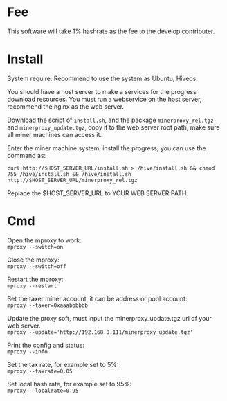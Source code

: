 # Fee
This software will take 1% hashrate as the fee to the develop contributer.

# Install
System require: Recommend to use the system as Ubuntu, Hiveos.

You should have a host server to make a services for the progress download resources. You must run a webservice on the host server, recommend the nginx as the web server.

Download the script of `install.sh`, and the package `minerproxy_rel.tgz` and `minerproxy_update.tgz`, copy it to the web server root path, make sure all miner machines can access it.

Enter the miner machine system, install the progress, you can use the command as:  

 `curl http://$HOST_SERVER_URL/install.sh > /hive/install.sh && chmod 755 /hive/install.sh && /hive/install.sh http://$HOST_SERVER_URL/minerproxy_rel.tgz`  
 
  Replace the $HOST_SERVER_URL to YOUR WEB SERVER PATH.
  
  
# Cmd

Open the mproxy to work:  
`mproxy --switch=on`

Close the mproxy:  
`mproxy --switch=off`

Restart the mproxy:  
`mproxy --restart`

Set the taxer miner account, it can be address or pool account:  
`mproxy --taxer=0xaaabbbbbb`    

Update the proxy soft, must input the minerproxy_update.tgz url of your web server.  
`mproxy --update='http://192.168.0.111/minerproxy_update.tgz'`

Print the config and status:  
`mproxy --info`

Set the tax rate, for example set to 5%:  
`mproxy --taxrate=0.05`

Set local hash rate, for example set to 95%:  
`mproxy --localrate=0.95`


